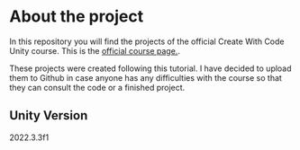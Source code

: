 # About the project

In this repository you will find the projects of the official Create With Code Unity course. This is the [official course page.](https://learn.unity.com/course/create-with-code).

These projects were created following this tutorial. I have decided to upload them to Github in case anyone has any difficulties with the course so that they can consult the code or a finished project.

## Unity Version

2022.3.3f1